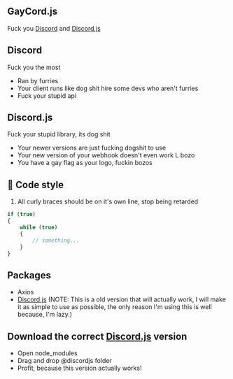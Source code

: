 ## GayCord.js
Fuck you [Discord](https://github.com/discord) and [Discord.js](https://github.com/discordjs)

## Discord
Fuck you the most
* Ran by furries
* Your client runs like dog shit hire some devs who aren't furries
* Fuck your stupid api

## Discord.js
Fuck your stupid library, its dog shit
* Your newer versions are just fucking dogshit to use
* Your new version of your webhook doesn't even work L bozo 
* You have a gay flag as your logo, fuckin bozos

## :page_facing_up: Code style
1. All curly braces should be on it's own line, stop being retarded
```js
if (true)
{
	while (true)
	{
		// something...
	}
}
```

## Packages
* Axios
* [Discord.js](https://github.com/discordjs) (NOTE: This is a old version that will actually work, I will make it as simple to use as possible, the only reason I'm using this is well because, I'm lazy.)

## Download the correct [Discord.js](https://github.com/discordjs) version
* Open node_modules
* Drag and drop @discordjs folder 
* Profit, because this version actually works!

